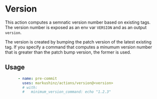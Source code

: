 # Version

This action computes a semnatic version number based on existing tags.
The version number is exposed as an env var `VERSION` and as an output `version`.

The version is created by bumping the patch version of the latest existing tag.
If you specify a command that computes a minumum version number that is greater than the patch bump version, the former is used.

## Usage

```yaml
      - name: pre-commit
        uses: markushinz/actions/version@<version>
        # with:
        #   minimum_version_command: echo "1.2.3"
```

